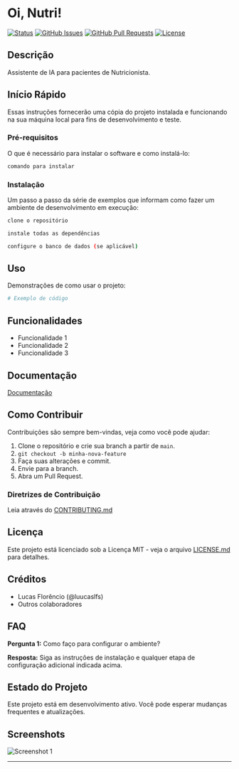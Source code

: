 # Oi, Nutri!

[![Status](https://img.shields.io/badge/status-active-success.svg)]()
[![GitHub Issues](https://img.shields.io/github/issues/IF977/if977-project-standards.svg)](https://github.com/IF977/if977-project-standards/issues)
[![GitHub Pull Requests](https://img.shields.io/github/issues-pr/IF977/if977-project-standards.svg)](https://github.com/IF977/if977-project-standards/pulls)
[![License](https://img.shields.io/badge/license-MIT-blue.svg)](/LICENSE)

## Descrição

Assistente de IA para pacientes de Nutricionista. 

## Início Rápido

Essas instruções fornecerão uma cópia do projeto instalada e funcionando na sua máquina local para fins de desenvolvimento e teste.

### Pré-requisitos

O que é necessário para instalar o software e como instalá-lo:

```bash
comando para instalar
```

### Instalação

Um passo a passo da série de exemplos que informam como fazer um ambiente de desenvolvimento em execução:

```bash
clone o repositório
```

```bash
instale todas as dependências
```

```bash
configure o banco de dados (se aplicável)
```

## Uso

Demonstrações de como usar o projeto:

```python
# Exemplo de código
```

## Funcionalidades

- Funcionalidade 1
- Funcionalidade 2
- Funcionalidade 3

## Documentação

[Documentação](link-para-documentação)

## Como Contribuir

Contribuições são sempre bem-vindas, veja como você pode ajudar:
1. Clone o repositório e crie sua branch a partir de `main`.
2. `git checkout -b minha-nova-feature`
3. Faça suas alterações e commit.
4. Envie para a branch.
5. Abra um Pull Request.

### Diretrizes de Contribuição

Leia através do [CONTRIBUTING.md](link-para-contributing.md)

## Licença

Este projeto está licenciado sob a Licença MIT - veja o arquivo [LICENSE.md](LICENSE) para detalhes.

## Créditos

- Lucas Florêncio (@luucaslfs)
- Outros colaboradores

## FAQ

**Pergunta 1:** Como faço para configurar o ambiente?

**Resposta:** Siga as instruções de instalação e qualquer etapa de configuração adicional indicada acima.

## Estado do Projeto

Este projeto está em desenvolvimento ativo. Você pode esperar mudanças frequentes e atualizações.

## Screenshots

![Screenshot 1](link-para-screenshot.png)

---
